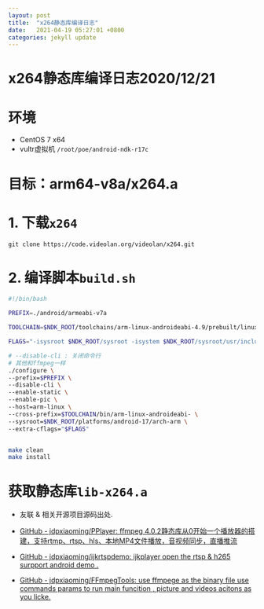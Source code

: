 ```yaml
---
layout: post
title:  "x264静态库编译日志"
date:   2021-04-19 05:27:01 +0800
categories: jekyll update
---
```

x264静态库编译日志2020/12/21
==
# 环境
- CentOS 7 x64
- vultr虚拟机 `/root/poe/android-ndk-r17c`

# 目标：arm64-v8a/x264.a


# 1. 下载`x264`
```shell
git clone https://code.videolan.org/videolan/x264.git
```

# 2. 编译脚本`build.sh`
```bash
#!/bin/bash

PREFIX=./android/armeabi-v7a

TOOLCHAIN=$NDK_ROOT/toolchains/arm-linux-androideabi-4.9/prebuilt/linux-x86_64

FLAGS="-isysroot $NDK_ROOT/sysroot -isystem $NDK_ROOT/sysroot/usr/include/arm-linux-androideabi -D__ANDROID_API__=17 -g -DANDROID -ffunction-sections -funwind-tables -fstack-protector-strong -no-canonical-prefixes -march=armv7-a -mfloat-abi=softfp -mfpu=vfpv3-d16 -mthumb -Wa,--noexecstack -Wformat -Werror=format-security  -O0 -fPIC"

# --disable-cli : 关闭命令行
# 其他和ffmpeg一样
./configure \
--prefix=$PREFIX \
--disable-cli \
--enable-static \
--enable-pic \
--host=arm-linux \
--cross-prefix=$TOOLCHAIN/bin/arm-linux-androideabi- \
--sysroot=$NDK_ROOT/platforms/android-17/arch-arm \
--extra-cflags="$FLAGS" 


make clean
make install
```

# 获取静态库`lib-x264.a`

- 友联 & 相关开源项目源码出处. 

- [GitHub - jdpxiaoming/PPlayer: ffmpeg 4.0.2静态库从0开始一个播放器的搭建，支持rtmp、rtsp、hls、本地MP4文件播放，音视频同步，直播推流](https://github.com/jdpxiaoming/PPlayer)

- [GitHub - jdpxiaoming/ijkrtspdemo: ijkplayer open the rtsp & h265 surpport android demo .](https://github.com/jdpxiaoming/ijkrtspdemo)

- [GitHub - jdpxiaoming/FFmpegTools: use ffmpege as the binary file use commands params to run main funcition , picture and videos acitons as you licke.](https://github.com/jdpxiaoming/FFmpegTools/)

